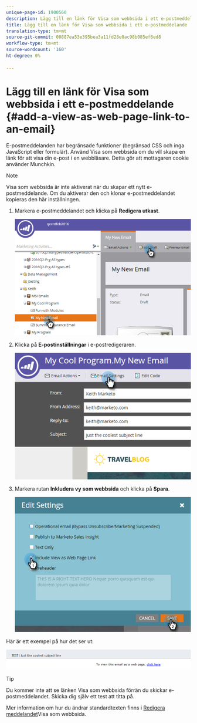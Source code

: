 ```yaml
---
unique-page-id: 1900560
description: Lägg till en länk för Visa som webbsida i ett e-postmeddelande - Marketo Docs - Produktdokumentation
title: Lägg till en länk för Visa som webbsida i ett e-postmeddelande
translation-type: tm+mt
source-git-commit: 00887ea53e395bea3a11fd28e0ac98b085ef6ed8
workflow-type: tm+mt
source-wordcount: '160'
ht-degree: 0%

---
```



# Lägg till en länk för Visa som webbsida i ett e-postmeddelande {#add-a-view-as-web-page-link-to-an-email}

E-postmeddelanden har begränsade funktioner (begränsad CSS och inga JavaScript eller formulär). Använd Visa som webbsida om du vill skapa en länk för att visa din e-post i en webbläsare. Detta gör att mottagaren cookie använder Munchkin.

>[!NOTE]
>
>Visa som webbsida är inte aktiverat när du skapar ett nytt e-postmeddelande. Om du aktiverar den och klonar e-postmeddelandet kopieras den här inställningen.

1. Markera e-postmeddelandet och klicka på **Redigera utkast**.

   ![](assets/one-5.png)

1. Klicka på **E-postinställningar** i e-postredigeraren.

   ![](assets/two-5.png)

1. Markera rutan **Inkludera vy som webbsida** och klicka på **Spara**.

   ![](assets/three-4.png)

Här är ett exempel på hur det ser ut:

![](assets/four-3.png)

>[!TIP]
>
>Du kommer inte att se länken Visa som webbsida förrän du skickar e-postmeddelandet. Skicka dig själv ett test att titta på.

Mer information om hur du ändrar standardtexten finns i [Redigera meddelandet](../../../../product-docs/administration/email-setup/edit-the-view-as-web-page-message.md)Visa som webbsida.